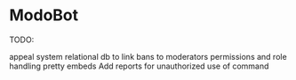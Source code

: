 # ModoBot

TODO:

appeal system
relational db to link bans to moderators
permissions and role handling
pretty embeds
Add reports for unauthorized use of command
